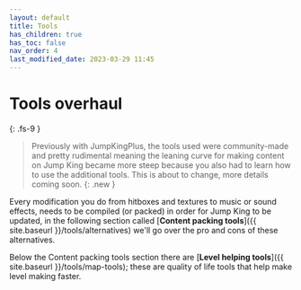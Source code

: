 ```yaml
---
layout: default
title: Tools
has_children: true
has_toc: false
nav_order: 4
last_modified_date: 2023-03-29 11:45
---
```


# Tools overhaul
{: .fs-9 }

> Previously with JumpKingPlus, the tools used were community-made and pretty rudimental meaning the leaning curve for making content on Jump King became more steep because you also had to learn how to use the additional tools. This is about to change, more details coming soon.
{: .new }

Every modification you do from hitboxes and textures to music or sound effects, needs to be compiled (or packed) in order for Jump King to be updated, in the following section called [**Content packing tools**]({{ site.baseurl }}/tools/alternatives) we'll go over the pro and cons of these alternatives.

Below the Content packing tools section there are [**Level helping tools**]({{ site.baseurl }}/tools/map-tools); these are quality of life tools that help make level making faster.